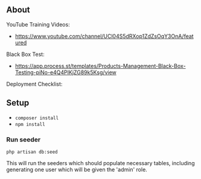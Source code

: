 ## About

YouTube Training Videos: 
- https://www.youtube.com/channel/UCl04S5dRXop1ZdZsOqY3OnA/featured

Black Box Test:
- https://app.process.st/templates/Products-Management-Black-Box-Testing-piNo-e4Q4PIKjZG89k5Ksg/view

Deployment Checklist:


## Setup
* `composer install`
* `npm install`


### Run seeder
```
php artisan db:seed
```
This will run the seeders which should populate necessary tables, including generating one user which will be given the 'admin' role.

#
